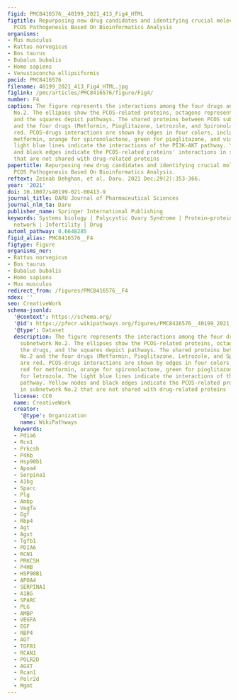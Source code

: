 ```yaml
---
figid: PMC8416576__40199_2021_413_Fig4_HTML
figtitle: Repurposing new drug candidates and identifying crucial molecules underlying
  PCOS Pathogenesis Based On Bioinformatics Analysis
organisms:
- Mus musculus
- Rattus norvegicus
- Bos taurus
- Bubalus bubalis
- Homo sapiens
- Venustaconcha ellipsiformis
pmcid: PMC8416576
filename: 40199_2021_413_Fig4_HTML.jpg
figlink: /pmc/articles/PMC8416576/figure/Fig4/
number: F4
caption: The figure represents the interactions among the four drugs and PCOS subnetwork
  No.2. The ellipses show the PCOS-related proteins, octagons represent the drugs,
  and the squares depict pathways. The shared proteins between PCOS subnetwork No.2
  and the four drugs (Metformin, Pioglitazone, Letrozole, and Spironolactone) are
  red. PCOS-drugs interactions are shown by edges in four colors, including red for
  metformin, orange for spironolactone, green for pioglitazone, and violet for letrozole. The
  light blue lines indicate the interactions of the PI3K-AKT pathway. Yellow nodes
  and black edges indicate the PCOS-related proteins' interactions in subnetwork No.2
  that are not shared with drug-related proteins
papertitle: Repurposing new drug candidates and identifying crucial molecules underlying
  PCOS Pathogenesis Based On Bioinformatics Analysis.
reftext: Zeinab Dehghan, et al. Daru. 2021 Dec;29(2):353-366.
year: '2021'
doi: 10.1007/s40199-021-00413-9
journal_title: DARU Journal of Pharmaceutical Sciences
journal_nlm_ta: Daru
publisher_name: Springer International Publishing
keywords: Systems biology | Polycystic Ovary Syndrome | Protein–protein interaction
  network | Infertility | Drug
automl_pathway: 0.6648285
figid_alias: PMC8416576__F4
figtype: Figure
organisms_ner:
- Rattus norvegicus
- Bos taurus
- Bubalus bubalis
- Homo sapiens
- Mus musculus
redirect_from: /figures/PMC8416576__F4
ndex: ''
seo: CreativeWork
schema-jsonld:
  '@context': https://schema.org/
  '@id': https://pfocr.wikipathways.org/figures/PMC8416576__40199_2021_413_Fig4_HTML.html
  '@type': Dataset
  description: The figure represents the interactions among the four drugs and PCOS
    subnetwork No.2. The ellipses show the PCOS-related proteins, octagons represent
    the drugs, and the squares depict pathways. The shared proteins between PCOS subnetwork
    No.2 and the four drugs (Metformin, Pioglitazone, Letrozole, and Spironolactone)
    are red. PCOS-drugs interactions are shown by edges in four colors, including
    red for metformin, orange for spironolactone, green for pioglitazone, and violet
    for letrozole. The light blue lines indicate the interactions of the PI3K-AKT
    pathway. Yellow nodes and black edges indicate the PCOS-related proteins' interactions
    in subnetwork No.2 that are not shared with drug-related proteins
  license: CC0
  name: CreativeWork
  creator:
    '@type': Organization
    name: WikiPathways
  keywords:
  - Pdia6
  - Rcn1
  - Prkcsh
  - P4hb
  - Hsp90b1
  - Apoa4
  - Serpina1
  - A1bg
  - Sparc
  - Plg
  - Ambp
  - Vegfa
  - Egf
  - Rbp4
  - Agt
  - Agxt
  - Tgfb1
  - PDIA6
  - RCN1
  - PRKCSH
  - P4HB
  - HSP90B1
  - APOA4
  - SERPINA1
  - A1BG
  - SPARC
  - PLG
  - AMBP
  - VEGFA
  - EGF
  - RBP4
  - AGT
  - TGFB1
  - RCAN1
  - POLR2D
  - AGXT
  - Rcan1
  - Polr2d
  - Mgmt
---
```

